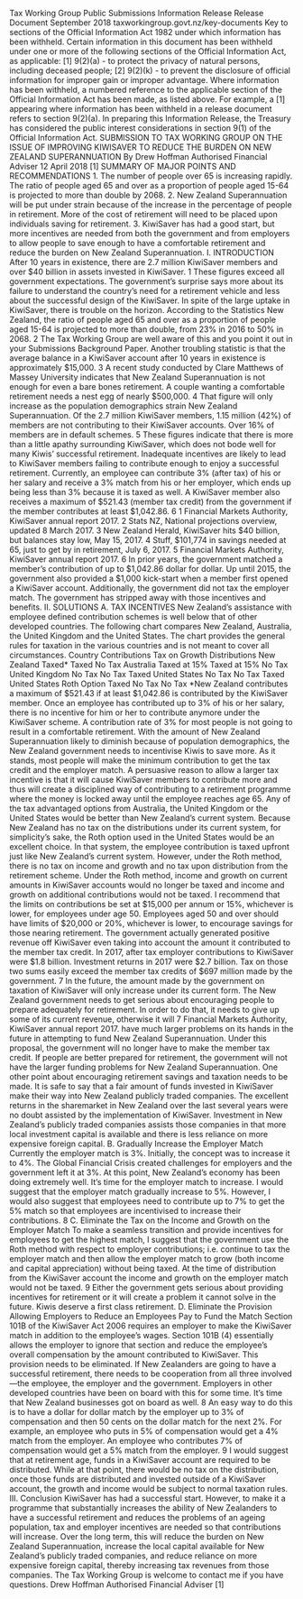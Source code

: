 Tax Working Group Public Submissions Information Release Release Document September 2018 taxworkingroup.govt.nz/key-documents Key to sections of the Official Information Act 1982 under which information has been withheld. Certain information in this document has been withheld under one or more of the following sections of the Official Information Act, as applicable: \[1\] 9(2)(a) - to protect the privacy of natural persons, including deceased people; \[2\] 9(2)(k) - to prevent the disclosure of official information for improper gain or improper advantage. Where information has been withheld, a numbered reference to the applicable section of the Official Information Act has been made, as listed above. For example, a \[1\] appearing where information has been withheld in a release document refers to section 9(2)(a). In preparing this Information Release, the Treasury has considered the public interest considerations in section 9(1) of the Official Information Act. SUBMISSION TO TAX WORKING GROUP ON THE ISSUE OF IMPROVING KIWISAVER TO REDUCE THE BURDEN ON NEW ZEALAND SUPERANNUATION By Drew Hoffman Authorised Financial Adviser 12 April 2018 \[1\] SUMMARY OF MAJOR POINTS AND RECOMMENDATIONS 1. The number of people over 65 is increasing rapidly. The ratio of people aged 65 and over as a proportion of people aged 15-64 is projected to more than double by 2068. 2. New Zealand Superannuation will be put under strain because of the increase in the percentage of people in retirement. More of the cost of retirement will need to be placed upon individuals saving for retirement. 3. KiwiSaver has had a good start, but more incentives are needed from both the government and from employers to allow people to save enough to have a comfortable retirement and reduce the burden on New Zealand Superannuation. I. INTRODUCTION After 10 years in existence, there are 2.7 million KiwiSaver members and over $40 billion in assets invested in KiwiSaver. 1 These figures exceed all government expectations. The government’s surprise says more about its failure to understand the country’s need for a retirement vehicle and less about the successful design of the KiwiSaver. In spite of the large uptake in KiwiSaver, there is trouble on the horizon. According to the Statistics New Zealand, the ratio of people aged 65 and over as a proportion of people aged 15-64 is projected to more than double, from 23% in 2016 to 50% in 2068. 2 The Tax Working Group are well aware of this and you point it out in your Submissions Background Paper. Another troubling statistic is that the average balance in a KiwiSaver account after 10 years in existence is approximately $15,000. 3 A recent study conducted by Clare Matthews of Massey University indicates that New Zealand Superannuation is not enough for even a bare bones retirement. A couple wanting a comfortable retirement needs a nest egg of nearly $500,000. 4 That figure will only increase as the population demographics strain New Zealand Superannuation. Of the 2.7 million KiwiSaver members, 1.15 million (42%) of members are not contributing to their KiwiSaver accounts. Over 16% of members are in default schemes. 5 These figures indicate that there is more than a little apathy surrounding KiwiSaver, which does not bode well for many Kiwis’ successful retirement. Inadequate incentives are likely to lead to KiwiSaver members failing to contribute enough to enjoy a successful retirement. Currently, an employee can contribute 3% (after tax) of his or her salary and receive a 3% match from his or her employer, which ends up being less than 3% because it is taxed as well. A KiwiSaver member also receives a maximum of $521.43 (member tax credit) from the government if the member contributes at least $1,042.86. 6 1 Financial Markets Authority, KiwiSaver annual report 2017. 2 Stats NZ, National projections overview, updated 8 March 2017. 3 New Zealand Herald, KiwiSaver hits $40 billion, but balances stay low, May 15, 2017. 4 Stuff, $101,774 in savings needed at 65, just to get by in retirement, July 6, 2017. 5 Financial Markets Authority, KiwiSaver annual report 2017. 6 In prior years, the government matched a member’s contribution of up to $1,042.86 dollar for dollar. Up until 2015, the government also provided a $1,000 kick-start when a member first opened a KiwiSaver account. Additionally, the government did not tax the employer match. The government has stripped away with those incentives and benefits. II. SOLUTIONS A. TAX INCENTIVES New Zealand’s assistance with employee defined contribution schemes is well below that of other developed countries. The following chart compares New Zealand, Australia, the United Kingdom and the United States. The chart provides the general rules for taxation in the various countries and is not meant to cover all circumstances. Country Contributions Tax on Growth Distributions New Zealand Taxed\* Taxed No Tax Australia Taxed at 15% Taxed at 15% No Tax United Kingdom No Tax No Tax Taxed United States No Tax No Tax Taxed United States Roth Option Taxed No Tax No Tax \*New Zealand contributes a maximum of $521.43 if at least $1,042.86 is contributed by the KiwiSaver member. Once an employee has contributed up to 3% of his or her salary, there is no incentive for him or her to contribute anymore under the KiwiSaver scheme. A contribution rate of 3% for most people is not going to result in a comfortable retirement. With the amount of New Zealand Superannuation likely to diminish because of population demographics, the New Zealand government needs to incentivise Kiwis to save more. As it stands, most people will make the minimum contribution to get the tax credit and the employer match. A persuasive reason to allow a larger tax incentive is that it will cause KiwiSaver members to contribute more and thus will create a disciplined way of contributing to a retirement programme where the money is locked away until the employee reaches age 65. Any of the tax advantaged options from Australia, the United Kingdom or the United States would be better than New Zealand’s current system. Because New Zealand has no tax on the distributions under its current system, for simplicity’s sake, the Roth option used in the United States would be an excellent choice. In that system, the employee contribution is taxed upfront just like New Zealand’s current system. However, under the Roth method, there is no tax on income and growth and no tax upon distribution from the retirement scheme. Under the Roth method, income and growth on current amounts in KiwiSaver accounts would no longer be taxed and income and growth on additional contributions would not be taxed. I recommend that the limits on contributions be set at $15,000 per annum or 15%, whichever is lower, for employees under age 50. Employees aged 50 and over should have limits of $20,000 or 20%, whichever is lower, to encourage savings for those nearing retirement. The government actually generated positive revenue off KiwiSaver even taking into account the amount it contributed to the member tax credit. In 2017, after tax employer contributions to KiwiSaver were $1.8 billion. Investment returns in 2017 were $2.7 billion. Tax on those two sums easily exceed the member tax credits of $697 million made by the government. 7 In the future, the amount made by the government on taxation of KiwiSaver will only increase under its current form. The New Zealand government needs to get serious about encouraging people to prepare adequately for retirement. In order to do that, it needs to give up some of its current revenue, otherwise it will 7 Financial Markets Authority, KiwiSaver annual report 2017. have much larger problems on its hands in the future in attempting to fund New Zealand Superannuation. Under this proposal, the government will no longer have to make the member tax credit. If people are better prepared for retirement, the government will not have the larger funding problems for New Zealand Superannuation. One other point about encouraging retirement savings and taxation needs to be made. It is safe to say that a fair amount of funds invested in KiwiSaver make their way into New Zealand publicly traded companies. The excellent returns in the sharemarket in New Zealand over the last several years were no doubt assisted by the implementation of KiwiSaver. Investment in New Zealand’s publicly traded companies assists those companies in that more local investment capital is available and there is less reliance on more expensive foreign capital. B. Gradually Increase the Employer Match Currently the employer match is 3%. Initially, the concept was to increase it to 4%. The Global Financial Crisis created challenges for employers and the government left it at 3%. At this point, New Zealand’s economy has been doing extremely well. It’s time for the employer match to increase. I would suggest that the employer match gradually increase to 5%. However, I would also suggest that employees need to contribute up to 7% to get the 5% match so that employees are incentivised to increase their contributions. 8 C. Eliminate the Tax on the Income and Growth on the Employer Match To make a seamless transition and provide incentives for employees to get the highest match, I suggest that the government use the Roth method with respect to employer contributions; i.e. continue to tax the employer match and then allow the employer match to grow (both income and capital appreciation) without being taxed. At the time of distribution from the KiwiSaver account the income and growth on the employer match would not be taxed. 9 Either the government gets serious about providing incentives for retirement or it will create a problem it cannot solve in the future. Kiwis deserve a first class retirement. D. Eliminate the Provision Allowing Employers to Reduce an Employees Pay to Fund the Match Section 101B of the KiwiSaver Act 2006 requires an employer to make the KiwiSaver match in addition to the employee’s wages. Section 101B (4) essentially allows the employer to ignore that section and reduce the employee’s overall compensation by the amount contributed to KiwiSaver. This provision needs to be eliminated. If New Zealanders are going to have a successful retirement, there needs to be cooperation from all three involved—the employee, the employer and the government. Employers in other developed countries have been on board with this for some time. It’s time that New Zealand businesses got on board as well. 8 An easy way to do this is to have a dollar for dollar match by the employer up to 3% of compensation and then 50 cents on the dollar match for the next 2%. For example, an employee who puts in 5% of compensation would get a 4% match from the employer. An employee who contributes 7% of compensation would get a 5% match from the employer. 9 I would suggest that at retirement age, funds in a KiwiSaver account are required to be distributed. While at that point, there would be no tax on the distribution, once those funds are distributed and invested outside of a KiwiSaver account, the growth and income would be subject to normal taxation rules. III. Conclusion KiwiSaver has had a successful start. However, to make it a programme that substantially increases the ability of New Zealanders to have a successful retirement and reduces the problems of an ageing population, tax and employer incentives are needed so that contributions will increase. Over the long term, this will reduce the burden on New Zealand Superannuation, increase the local capital available for New Zealand’s publicly traded companies, and reduce reliance on more expensive foreign capital, thereby increasing tax revenues from those companies. The Tax Working Group is welcome to contact me if you have questions. Drew Hoffman Authorised Financial Adviser \[1\]